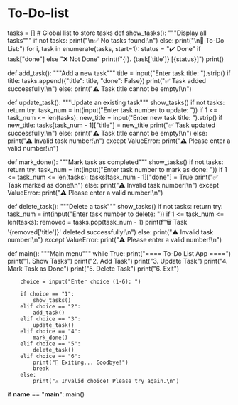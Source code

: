 # To-Do-list
tasks = []  # Global list to store tasks
def show_tasks():
    """Display all tasks"""
    if not tasks:
        print("\n✅ No tasks found!\n")
    else:
        print("\n📝 To-Do List:")
        for i, task in enumerate(tasks, start=1):
            status = "✔️ Done" if task["done"] else "❌ Not Done"
            print(f"{i}. {task['title']} [{status}]")
        print()


def add_task():
    """Add a new task"""
    title = input("Enter task title: ").strip()
    if title:
        tasks.append({"title": title, "done": False})
        print("✅ Task added successfully!\n")
    else:
        print("⚠️ Task title cannot be empty!\n")


def update_task():
    """Update an existing task"""
    show_tasks()
    if not tasks:
        return
    try:
        task_num = int(input("Enter task number to update: "))
        if 1 <= task_num <= len(tasks):
            new_title = input("Enter new task title: ").strip()
            if new_title:
                tasks[task_num - 1]["title"] = new_title
                print("✅ Task updated successfully!\n")
            else:
                print("⚠️ Task title cannot be empty!\n")
        else:
            print("⚠️ Invalid task number!\n")
    except ValueError:
        print("⚠️ Please enter a valid number!\n")


def mark_done():
    """Mark task as completed"""
    show_tasks()
    if not tasks:
        return
    try:
        task_num = int(input("Enter task number to mark as done: "))
        if 1 <= task_num <= len(tasks):
            tasks[task_num - 1]["done"] = True
            print("✅ Task marked as done!\n")
        else:
            print("⚠️ Invalid task number!\n")
    except ValueError:
        print("⚠️ Please enter a valid number!\n")


def delete_task():
    """Delete a task"""
    show_tasks()
    if not tasks:
        return
    try:
        task_num = int(input("Enter task number to delete: "))
        if 1 <= task_num <= len(tasks):
            removed = tasks.pop(task_num - 1)
            print(f"🗑️ Task '{removed['title']}' deleted successfully!\n")
        else:
            print("⚠️ Invalid task number!\n")
    except ValueError:
        print("⚠️ Please enter a valid number!\n")


def main():
    """Main menu"""
    while True:
        print("==== To-Do List App ====")
        print("1. Show Tasks")
        print("2. Add Task")
        print("3. Update Task")
        print("4. Mark Task as Done")
        print("5. Delete Task")
        print("6. Exit")

        choice = input("Enter choice (1-6): ")

        if choice == "1":
            show_tasks()
        elif choice == "2":
            add_task()
        elif choice == "3":
            update_task()
        elif choice == "4":
            mark_done()
        elif choice == "5":
            delete_task()
        elif choice == "6":
            print("👋 Exiting... Goodbye!")
            break
        else:
            print("⚠️ Invalid choice! Please try again.\n")


if __name__ == "__main__":
    main()
